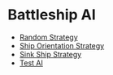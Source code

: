 # Battleship AI

- [Random Strategy](random_strategy.md)
- [Ship Orientation Strategy](ship_orientation_strategy.md)
- [Sink Ship Strategy](sink_ship_strategy.md)
- [Test AI](test_ai.md)
